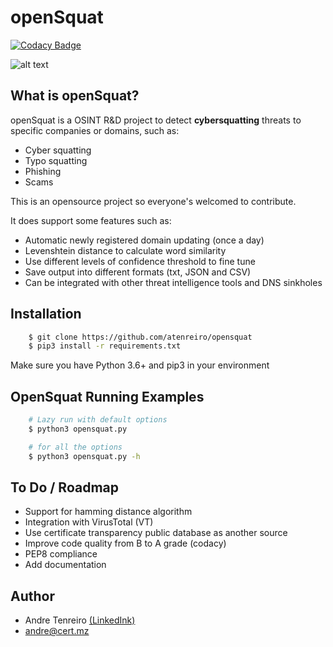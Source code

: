 openSquat
====

[![Codacy Badge](https://api.codacy.com/project/badge/Grade/f5ce26137ad34f0b8940ce6d21fbbc68)](https://www.codacy.com/manual/atenreiro/opensquat?utm_source=github.com&amp;utm_medium=referral&amp;utm_content=atenreiro/opensquat&amp;utm_campaign=Badge_Grade)

![alt text](https://raw.githubusercontent.com/atenreiro/opensquat/master/openSquat.PNG)


What is openSquat?
-------------

openSquat is a OSINT R&D project to detect **cybersquatting** threats to specific companies or domains, such as:

* Cyber squatting
* Typo squatting
* Phishing
* Scams

This is an opensource project so everyone's welcomed to contribute.


It does support some features such as:

* Automatic newly registered domain updating (once a day)
* Levenshtein distance to calculate word similarity
* Use different levels of confidence threshold to fine tune
* Save output into different formats (txt, JSON and CSV)
* Can be integrated with other threat intelligence tools and DNS sinkholes


Installation
------------

```bash
    $ git clone https://github.com/atenreiro/opensquat
    $ pip3 install -r requirements.txt
```

Make sure you have Python 3.6+ and pip3 in your environment


OpenSquat Running Examples
------------

```bash
    # Lazy run with default options
    $ python3 opensquat.py

    # for all the options
    $ python3 opensquat.py -h
```

To Do / Roadmap
-------------
* Support for hamming distance algorithm
* Integration with VirusTotal (VT)
* Use certificate transparency public database as another source
* Improve code quality from B to A grade (codacy)
* PEP8 compliance
* Add documentation 

Author
-------------
* Andre Tenreiro [(LinkedInk)](https://www.linkedin.com/in/andretenreiro/)
* andre@cert.mz
